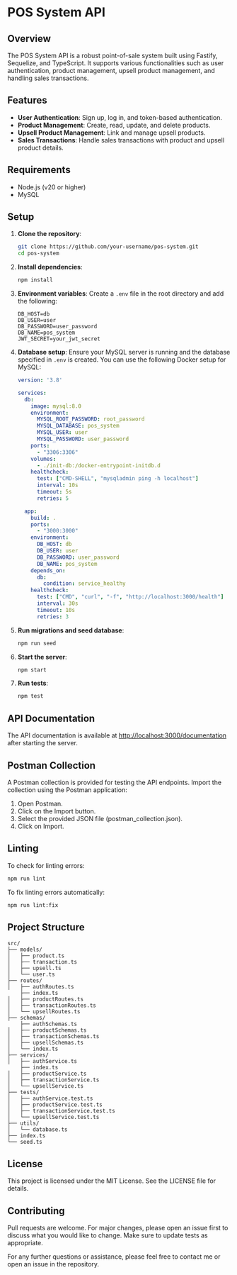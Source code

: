 # POS System API

## Overview
The POS System API is a robust point-of-sale system built using Fastify, Sequelize, and TypeScript. It supports various functionalities such as user authentication, product management, upsell product management, and handling sales transactions.

## Features
- **User Authentication**: Sign up, log in, and token-based authentication.
- **Product Management**: Create, read, update, and delete products.
- **Upsell Product Management**: Link and manage upsell products.
- **Sales Transactions**: Handle sales transactions with product and upsell product details.

## Requirements
- Node.js (v20 or higher)
- MySQL

## Setup

1. **Clone the repository**:
   ```sh
   git clone https://github.com/your-username/pos-system.git
   cd pos-system
   ```

2. **Install dependencies**:
   ```sh
   npm install
   ```

3. **Environment variables**:
   Create a `.env` file in the root directory and add the following:
   ```env
   DB_HOST=db
   DB_USER=user
   DB_PASSWORD=user_password
   DB_NAME=pos_system
   JWT_SECRET=your_jwt_secret
   ```

4. **Database setup**:
   Ensure your MySQL server is running and the database specified in `.env` is created. You can use the following Docker setup for MySQL:

   ```yaml
   version: '3.8'

   services:
     db:
       image: mysql:8.0
       environment:
         MYSQL_ROOT_PASSWORD: root_password
         MYSQL_DATABASE: pos_system
         MYSQL_USER: user
         MYSQL_PASSWORD: user_password
       ports:
         - "3306:3306"
       volumes:
         - ./init-db:/docker-entrypoint-initdb.d
       healthcheck:
         test: ["CMD-SHELL", "mysqladmin ping -h localhost"]
         interval: 10s
         timeout: 5s
         retries: 5

     app:
       build: .
       ports:
         - "3000:3000"
       environment:
         DB_HOST: db
         DB_USER: user
         DB_PASSWORD: user_password
         DB_NAME: pos_system
       depends_on:
         db:
           condition: service_healthy
       healthcheck:
         test: ["CMD", "curl", "-f", "http://localhost:3000/health"]
         interval: 30s
         timeout: 10s
         retries: 3
   ```

5. **Run migrations and seed database**:
   ```sh
   npm run seed
   ```

6. **Start the server**:
   ```sh
   npm start
   ```

7. **Run tests**:
   ```sh
   npm test
   ```

## API Documentation
The API documentation is available at [http://localhost:3000/documentation](http://localhost:3000/documentation) after starting the server.

## Postman Collection
A Postman collection is provided for testing the API endpoints. Import the collection using the Postman application:

1. Open Postman.
2. Click on the Import button.
3. Select the provided JSON file (postman_collection.json).
4. Click on Import.

## Linting
To check for linting errors:
```sh
npm run lint
```

To fix linting errors automatically:
```sh
npm run lint:fix
```

## Project Structure
```
src/
├── models/
│   ├── product.ts
│   ├── transaction.ts
│   ├── upsell.ts
│   └── user.ts
├── routes/
│   ├── authRoutes.ts
    ├── index.ts
│   ├── productRoutes.ts
│   ├── transactionRoutes.ts
│   └── upsellRoutes.ts
├── schemas/
    ├── authSchemas.ts
│   ├── productSchemas.ts
│   ├── transactionSchemas.ts
│   ├── upsellSchemas.ts
│   └── index.ts
├── services/
│   ├── authService.ts
    ├── index.ts
│   ├── productService.ts
│   ├── transactionService.ts
│   └── upsellService.ts
├── tests/
│   ├── authService.test.ts
│   ├── productService.test.ts
│   ├── transactionService.test.ts
│   └── upsellService.test.ts
├── utils/
│   └── database.ts
├── index.ts
└── seed.ts
```

## License
This project is licensed under the MIT License. See the LICENSE file for details.

## Contributing
Pull requests are welcome. For major changes, please open an issue first to discuss what you would like to change. Make sure to update tests as appropriate.

For any further questions or assistance, please feel free to contact me or open an issue in the repository.